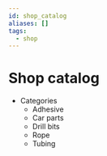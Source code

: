 ```yaml
---
id: shop_catalog
aliases: []
tags:
  - shop
---
```


# Shop catalog

* Categories
    * Adhesive
    * Car parts
    * Drill bits
    * Rope
    * Tubing

